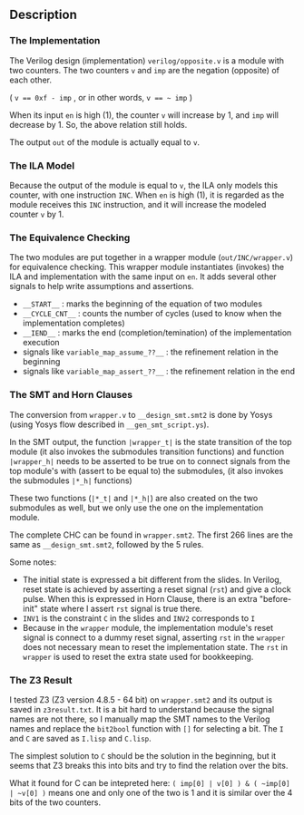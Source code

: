 ## Description ##

### The Implementation ###

The Verilog design (implementation) `verilog/opposite.v` is a module with two counters. 
The two counters `v` and `imp` are the negation (opposite) of each other.

( `v == 0xf - imp` , or in other words, `v == ~ imp` )

When its input `en` is high (1), the counter `v` will increase by 1,
and `imp` will decrease by 1.  So, the above relation still holds.

The output `out` of the module is actually equal to `v`.


### The ILA Model ###

Because the output of the module is equal to `v`, the ILA only models this 
counter, with one instruction `INC`. When `en` is high (1), it is regarded
as the module receives this `INC` instruction, and it will increase the modeled
counter `v` by 1.

### The Equivalence Checking ###

The two modules are put together in a wrapper module (`out/INC/wrapper.v`)
for equivalence checking. This wrapper module instantiates (invokes) the
ILA and implementation with the same input on `en`. It adds several other signals
to help write assumptions and assertions.


  * `__START__` : marks the beginning of the equation of two modules
  * `__CYCLE_CNT__` : counts the number of cycles (used to know when the implementation completes)
  * `__IEND__` : marks the end (completion/temination) of the implementation execution
  * signals like `variable_map_assume_??__` : the refinement relation in the beginning
  * signals like `variable_map_assert_??__` : the refinement relation in the end
  
### The SMT and Horn Clauses ### 

The conversion from `wrapper.v` to `__design_smt.smt2` is done by Yosys (using Yosys flow described in `__gen_smt_script.ys`). 

In the SMT output, the function `|wrapper_t|` is the state transition of the top module (it also invokes the submodules transition functions) and function `|wrapper_h|` needs to be asserted to be true on to connect signals from the top module's with (assert to be equal to) the submodules, (it also invokes the submodules `|*_h|` functions)

These two functions (`|*_t|` and `|*_h|`) are also created on the two submodules as well, but we only use the one on the implementation module.

The complete CHC can be found in `wrapper.smt2`.
The first 266 lines are the same as `__design_smt.smt2`,
followed by the 5 rules.

Some notes:
  *  The initial state is expressed a bit different from the slides. In Verilog, reset state is achieved by asserting a reset signal (`rst`) and give a clock pulse. When this is expressed in Horn Clause, there is an extra "before-init" state where I assert `rst` signal is true there.
  * `INV1` is the constraint `C` in the slides and `INV2` corresponds to `I`
  * Because in the `wrapper` module, the implementation module's reset signal is connect to a dummy reset signal, asserting `rst` in the `wrapper` does not necessary mean to reset the implementation state. The `rst` in `wrapper` is used to reset the extra state used for bookkeeping.


### The Z3 Result ### 

I tested Z3 (Z3 version 4.8.5 - 64 bit) on `wrapper.smt2` and its output is saved in `z3result.txt`. It is a bit hard to understand because the signal names are not there, so I manually map the SMT names to the Verilog names and replace the `bit2bool` function with `[]` for selecting a bit. The `I` and `C` are saved as `I.lisp` and `C.lisp`.

The simplest solution to `C` should be the solution in the beginning, but it seems that
Z3 breaks this into bits and try to find the relation over the bits.

What it found for C can be intepreted here:
`( imp[0] | v[0] ) & ( ~imp[0] | ~v[0] )`  means one and only one of the two is 1
and it is similar over the 4 bits of the two counters. 


